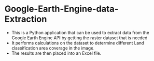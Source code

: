 # Google-Earth-Engine-data-Extraction
* This is a Python application that can be used to extract data from the Google Earth Engine API by getting the raster dataset that is needed
* It performs calculations on the dataset to determine different Land classification area coverage in the image. 
* The results are then placed into an Excel file.
